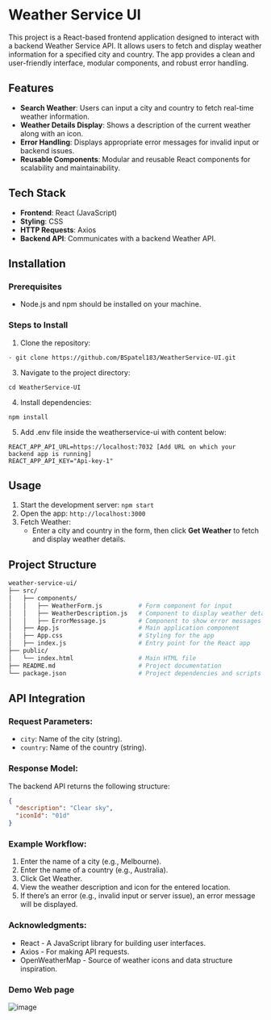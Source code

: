 # Weather Service UI

This project is a React-based frontend application designed to interact with a backend Weather Service API. It allows users to fetch and display weather information for a specified city and country. The app provides a clean and user-friendly interface, modular components, and robust error handling.


## Features

- **Search Weather**: Users can input a city and country to fetch real-time weather information.
- **Weather Details Display**: Shows a description of the current weather along with an icon.
- **Error Handling**: Displays appropriate error messages for invalid input or backend issues.
- **Reusable Components**: Modular and reusable React components for scalability and maintainability.



## Tech Stack

- **Frontend**: React (JavaScript)
- **Styling**: CSS
- **HTTP Requests**: Axios
- **Backend API**: Communicates with a backend Weather API.



## Installation

### Prerequisites
- Node.js and npm should be installed on your machine.

### Steps to Install

1. Clone the repository:
```
- git clone https://github.com/BSpatel183/WeatherService-UI.git
```

3. Navigate to the project directory:
```
cd WeatherService-UI
```
4. Install dependencies:
```
npm install
```
5. Add .env file inside the weatherservice-ui with content below:
```
REACT_APP_API_URL=https://localhost:7032 [Add URL on which your backend app is running]
REACT_APP_API_KEY="Api-key-1"

```

## Usage

1. Start the development server:
```npm start```
2. Open the app:
```http://localhost:3000```
3. Fetch Weather:
   - Enter a city and country in the form, then click **Get Weather** to fetch and display weather details.



## Project Structure
 ```bash
weather-service-ui/
├── src/
│   ├── components/
│   │   ├── WeatherForm.js          # Form component for input
│   │   ├── WeatherDescription.js   # Component to display weather details
│   │   ├── ErrorMessage.js         # Component to show error messages
│   ├── App.js                      # Main application component
│   ├── App.css                     # Styling for the app
│   ├── index.js                    # Entry point for the React app
├── public/
│   └── index.html                  # Main HTML file
├── README.md                       # Project documentation
└── package.json                    # Project dependencies and scripts
```




## API Integration


### Request Parameters:
- `city`: Name of the city (string).
- `country`: Name of the country (string).

### Response Model:
The backend API returns the following structure:
```json
{
  "description": "Clear sky",
  "iconId": "01d"
}
```
### Example Workflow:
1. Enter the name of a city (e.g., Melbourne).
2. Enter the name of a country (e.g., Australia).
3. Click Get Weather.
4. View the weather description and icon for the entered location.
5. If there’s an error (e.g., invalid input or server issue), an error message will be displayed.

### Acknowledgments:
* React - A JavaScript library for building user interfaces.
* Axios - For making API requests.
* OpenWeatherMap - Source of weather icons and data structure inspiration.

### Demo Web page
![image](https://github.com/user-attachments/assets/f03d6e9d-32de-46e9-b77d-10d0e29f1e02)
